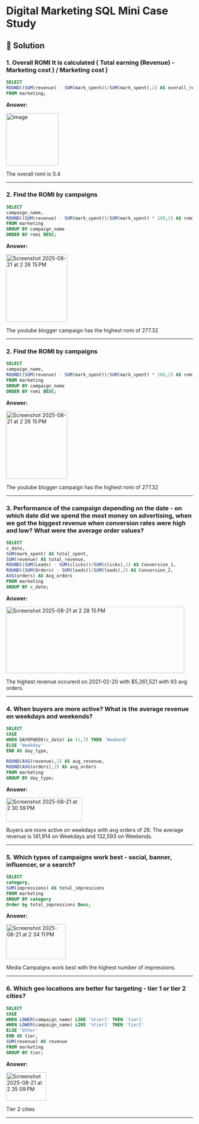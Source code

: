 # Digital Marketing SQL Mini Case Study

## 📌 Solution

### 1. Overall ROMI It is calculated ( Total earning (Revenue) - Marketing cost ) / Marketing cost )

````sql
SELECT 
ROUND((SUM(revenue) - SUM(mark_spent))/SUM(mark_spent),2) AS overall_romi
FROM marketing;
````
**Answer:**

<img width="141" alt="image" src="https://user-images.githubusercontent.com/81607668/128624690-edfb1c8e-2a46-4bd9-a699-d2e678d42664.png">

The overall romi is 0.4
***

### 2. Find the ROMI by campaigns

````sql
SELECT 
campaign_name,
ROUND((SUM(revenue) - SUM(mark_spent))/SUM(mark_spent) * 100,2) AS romi
FROM marketing
GROUP BY campaign_name
ORDER BY romi DESC;
````
**Answer:**

<img width="165" height="182" alt="Screenshot 2025-08-21 at 2 26 15 PM" src="https://github.com/user-attachments/assets/51ec33b6-252d-4cd3-ad43-ee72ce28c0cb" />

The youtube blogger campaign has the highest romi of 277.32
***


### 2. Find the ROMI by campaigns

````sql
SELECT 
campaign_name,
ROUND((SUM(revenue) - SUM(mark_spent))/SUM(mark_spent) * 100,2) AS romi
FROM marketing
GROUP BY campaign_name
ORDER BY romi DESC;
````
**Answer:**

<img width="165" height="182" alt="Screenshot 2025-08-21 at 2 26 15 PM" src="https://github.com/user-attachments/assets/51ec33b6-252d-4cd3-ad43-ee72ce28c0cb" />

The youtube blogger campaign has the highest romi of 277.32
***


### 3. Performance of the campaign depending on the date - on which date did we spend the most money on advertising, when we got the biggest revenue when conversion rates were high and low? What were the average order values?
````sql
SELECT 
c_date,
SUM(mark_spent) AS total_spent,
SUM(revenue) AS total_revenue,
ROUND((SUM(Leads) - SUM(clicks))/SUM(clicks),2) AS Conversion_1,
ROUND((SUM(Orders) - SUM(leads))/SUM(leads),2) AS Conversion_2,
AVG(orders) AS Avg_orders
FROM marketing
GROUP BY c_date;
````
**Answer:**

<img width="481" height="179" alt="Screenshot 2025-08-21 at 2 28 15 PM" src="https://github.com/user-attachments/assets/a231b42d-41a0-4235-8d76-13c4016405ff" />

The highest revenue occurerd on 2021-02-20 with $5,261,521 with 93 avg orders. 

***

### 4. When buyers are more active? What is the average revenue on weekdays and weekends?

````sql
SELECT 
CASE
WHEN DAYOFWEEK(c_date) in (1,7) THEN 'Weekend'
ELSE 'Weekday' 
END AS day_type, 

ROUND(AVG(revenue),2) AS avg_revenue,
ROUND(AVG(orders),2) AS avg_orders
FROM marketing
GROUP BY day_type;
````
**Answer:**

<img width="205" height="64" alt="Screenshot 2025-08-21 at 2 30 59 PM" src="https://github.com/user-attachments/assets/1f546aaa-b0ef-4e57-ab0a-829ae96e9795" />

Buyers are more active on weekdays with avg orders of 26. The average revenue is 141,914 on Weekdays and 132,593 on Weekends. 

***

### 5. Which types of campaigns work best - social, banner, influencer, or a search?

````sql
SELECT 
category,
SUM(impressions) AS total_impressions
FROM marketing
GROUP BY category
Order by total_impressions Desc;
````
**Answer:**

<img width="161" height="94" alt="Screenshot 2025-08-21 at 2 34 11 PM" src="https://github.com/user-attachments/assets/f5c745df-1263-4d3c-8a63-a68d06a69c23" />

Media Campaigns work best with the highest number of impressions. 
***

### 6. Which geo locations are better for targeting - tier 1 or tier 2 cities?

````sql
SELECT
CASE
WHEN LOWER(campaign_name) LIKE '%tier1' THEN 'tier1'
WHEN LOWER(campaign_name) LIKE '%tier2' THEN 'tier2'
ELSE 'Other'
END AS tier,
SUM(revenue) AS revenue
FROM marketing
GROUP BY tier;
````
**Answer:**

<img width="108" height="76" alt="Screenshot 2025-08-21 at 2 35 09 PM" src="https://github.com/user-attachments/assets/561cb6b9-5aae-45a3-b46a-6fab095431e4" />

Tier 2 cities
***





















